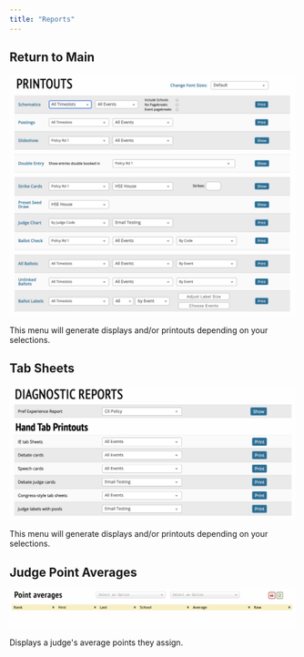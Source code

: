 ```yaml
---
title: "Reports"
---
```


## Return to Main

<img src="/screenshots/Paneling_-_Reports.png" title="Paneling_-_Reports.png" />

This menu will generate displays and/or printouts depending on your
selections.

## Tab Sheets

<img src="/screenshots/Paneling_-_Reports_-_Tab_Sheets.png"
title="Paneling_-_Reports_-_Tab_Sheets.png" />

This menu will generate displays and/or printouts depending on your
selections.

## Judge Point Averages

<img src="/screenshots/Paneling_-_Reports_-_judge_point_averages.png"
title="Paneling_-_Reports_-_judge_point_averages.png" />

Displays a judge's average points they assign.